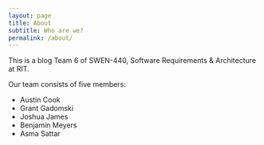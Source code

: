 ```yaml
---
layout: page
title: About
subtitle: Who are we?
permalink: /about/
---
```


This is a blog Team 6 of SWEN-440, Software Requirements & Architecture at RIT.

Our team consists of five members:
- Austin Cook
- Grant Gadomski
- Joshua James
- Benjamin Meyers
- Asma Sattar

